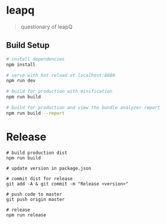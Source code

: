 # leapq

> questionary of leapQ

## Build Setup

``` bash
# install dependencies
npm install

# serve with hot reload at localhost:8080
npm run dev

# build for production with minification
npm run build

# build for production and view the bundle analyzer report
npm run build --report
```


# Release

```
# build production dist
npm run build

# update version in package.json

# commit dist for release
git add -A & git commit -m "Release <version>"

# push code to master
git push origin master

# release
npm run release
```
